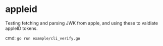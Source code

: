 # appleid
Testing fetching and parsing JWK from apple, and using these to valdiate appleID tokens.

cmd: `go run example/cli_verify.go`
